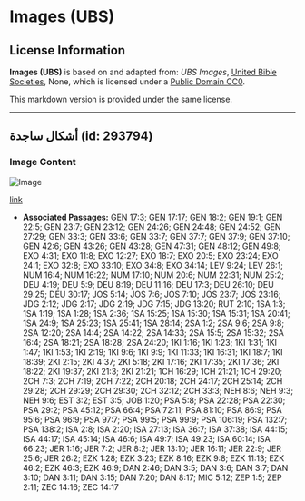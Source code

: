 # Images (UBS)

## License Information

**Images (UBS)** is based on and adapted from: _UBS Images_, [United Bible Societies](https://unitedbiblesocieties.org/), None, which is licensed under a [Public Domain CC0](https://creativecommons.org/public-domain/cc0/).

This markdown version is provided under the same license.



--------------------------------

## أشكال ساجدة (id: 293794)

### Image Content

![Image](https://cdn.aquifer.bible/aquifer-content/resources/Media/WEB-0735_prostrate_figures.jpg)

[link](https://cdn.aquifer.bible/aquifer-content/resources/Media/WEB-0735_prostrate_figures.jpg)

* **Associated Passages:** GEN 17:3; GEN 17:17; GEN 18:2; GEN 19:1; GEN 22:5; GEN 23:7; GEN 23:12; GEN 24:26; GEN 24:48; GEN 24:52; GEN 27:29; GEN 33:3; GEN 33:6; GEN 33:7; GEN 37:7; GEN 37:9; GEN 37:10; GEN 42:6; GEN 43:26; GEN 43:28; GEN 47:31; GEN 48:12; GEN 49:8; EXO 4:31; EXO 11:8; EXO 12:27; EXO 18:7; EXO 20:5; EXO 23:24; EXO 24:1; EXO 32:8; EXO 33:10; EXO 34:8; EXO 34:14; LEV 9:24; LEV 26:1; NUM 16:4; NUM 16:22; NUM 17:10; NUM 20:6; NUM 22:31; NUM 25:2; DEU 4:19; DEU 5:9; DEU 8:19; DEU 11:16; DEU 17:3; DEU 26:10; DEU 29:25; DEU 30:17; JOS 5:14; JOS 7:6; JOS 7:10; JOS 23:7; JOS 23:16; JDG 2:12; JDG 2:17; JDG 2:19; JDG 7:15; JDG 13:20; RUT 2:10; 1SA 1:3; 1SA 1:19; 1SA 1:28; 1SA 2:36; 1SA 15:25; 1SA 15:30; 1SA 15:31; 1SA 20:41; 1SA 24:9; 1SA 25:23; 1SA 25:41; 1SA 28:14; 2SA 1:2; 2SA 9:6; 2SA 9:8; 2SA 12:20; 2SA 14:4; 2SA 14:22; 2SA 14:33; 2SA 15:5; 2SA 15:32; 2SA 16:4; 2SA 18:21; 2SA 18:28; 2SA 24:20; 1KI 1:16; 1KI 1:23; 1KI 1:31; 1KI 1:47; 1KI 1:53; 1KI 2:19; 1KI 9:6; 1KI 9:9; 1KI 11:33; 1KI 16:31; 1KI 18:7; 1KI 18:39; 2KI 2:15; 2KI 4:37; 2KI 5:18; 2KI 17:16; 2KI 17:35; 2KI 17:36; 2KI 18:22; 2KI 19:37; 2KI 21:3; 2KI 21:21; 1CH 16:29; 1CH 21:21; 1CH 29:20; 2CH 7:3; 2CH 7:19; 2CH 7:22; 2CH 20:18; 2CH 24:17; 2CH 25:14; 2CH 29:28; 2CH 29:29; 2CH 29:30; 2CH 32:12; 2CH 33:3; NEH 8:6; NEH 9:3; NEH 9:6; EST 3:2; EST 3:5; JOB 1:20; PSA 5:8; PSA 22:28; PSA 22:30; PSA 29:2; PSA 45:12; PSA 66:4; PSA 72:11; PSA 81:10; PSA 86:9; PSA 95:6; PSA 96:9; PSA 97:7; PSA 99:5; PSA 99:9; PSA 106:19; PSA 132:7; PSA 138:2; ISA 2:8; ISA 2:20; ISA 27:13; ISA 36:7; ISA 37:38; ISA 44:15; ISA 44:17; ISA 45:14; ISA 46:6; ISA 49:7; ISA 49:23; ISA 60:14; ISA 66:23; JER 1:16; JER 7:2; JER 8:2; JER 13:10; JER 16:11; JER 22:9; JER 25:6; JER 26:2; EZK 1:28; EZK 3:23; EZK 8:16; EZK 9:8; EZK 11:13; EZK 46:2; EZK 46:3; EZK 46:9; DAN 2:46; DAN 3:5; DAN 3:6; DAN 3:7; DAN 3:10; DAN 3:11; DAN 3:15; DAN 7:20; DAN 8:17; MIC 5:12; ZEP 1:5; ZEP 2:11; ZEC 14:16; ZEC 14:17

